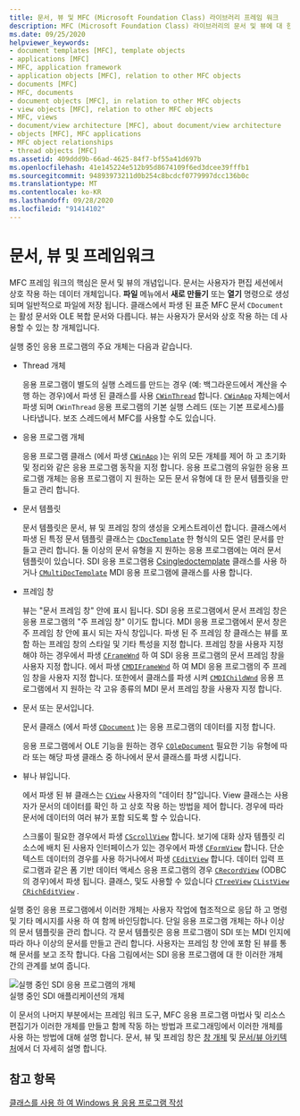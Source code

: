 ```yaml
---
title: 문서, 뷰 및 MFC (Microsoft Foundation Class) 라이브러리 프레임 워크
description: MFC (Microsoft Foundation Class) 라이브러리의 문서 및 뷰에 대 한 설명입니다.
ms.date: 09/25/2020
helpviewer_keywords:
- document templates [MFC], template objects
- applications [MFC]
- MFC, application framework
- application objects [MFC], relation to other MFC objects
- documents [MFC]
- MFC, documents
- document objects [MFC], in relation to other MFC objects
- view objects [MFC], relation to other MFC objects
- MFC, views
- document/view architecture [MFC], about document/view architecture
- objects [MFC], MFC applications
- MFC object relationships
- thread objects [MFC]
ms.assetid: 409ddd9b-66ad-4625-84f7-bf55a41d697b
ms.openlocfilehash: 41e145224e512b95d8674109f6ed3dcee39fffb1
ms.sourcegitcommit: 94893973211d0b254c8bcdcf0779997dcc136b0c
ms.translationtype: MT
ms.contentlocale: ko-KR
ms.lasthandoff: 09/28/2020
ms.locfileid: "91414102"
---
```

# <a name="documents-views-and-the-framework"></a>문서, 뷰 및 프레임워크

MFC 프레임 워크의 핵심은 문서 및 뷰의 개념입니다. 문서는 사용자가 편집 세션에서 상호 작용 하는 데이터 개체입니다. **파일** 메뉴에서 **새로 만들기** 또는 **열기** 명령으로 생성 되며 일반적으로 파일에 저장 됩니다. 클래스에서 파생 된 표준 MFC 문서 `CDocument` 는 활성 문서와 OLE 복합 문서와 다릅니다. 뷰는 사용자가 문서와 상호 작용 하는 데 사용할 수 있는 창 개체입니다.

실행 중인 응용 프로그램의 주요 개체는 다음과 같습니다.

- Thread 개체

   응용 프로그램이 별도의 실행 스레드를 만드는 경우 (예: 백그라운드에서 계산을 수행 하는 경우)에서 파생 된 클래스를 사용 [`CWinThread`](reference/cwinthread-class.md) 합니다. [`CWinApp`](reference/cwinapp-class.md) 자체는에서 파생 되며 `CWinThread` 응용 프로그램의 기본 실행 스레드 (또는 기본 프로세스)를 나타냅니다. 보조 스레드에서 MFC를 사용할 수도 있습니다.

- 응용 프로그램 개체

   응용 프로그램 클래스 (에서 파생 [`CWinApp`](reference/cwinapp-class.md) )는 위의 모든 개체를 제어 하 고 초기화 및 정리와 같은 응용 프로그램 동작을 지정 합니다. 응용 프로그램의 유일한 응용 프로그램 개체는 응용 프로그램이 지 원하는 모든 문서 유형에 대 한 문서 템플릿을 만들고 관리 합니다.

- 문서 템플릿

   문서 템플릿은 문서, 뷰 및 프레임 창의 생성을 오케스트레이션 합니다. 클래스에서 파생 된 특정 문서 템플릿 클래스는 [`CDocTemplate`](reference/cdoctemplate-class.md) 한 형식의 모든 열린 문서를 만들고 관리 합니다. 둘 이상의 문서 유형을 지 원하는 응용 프로그램에는 여러 문서 템플릿이 있습니다. SDI 응용 프로그램용 [Csingledoctemplate](reference/csingledoctemplate-class.md) 클래스를 사용 하거나 [`CMultiDocTemplate`](reference/cmultidoctemplate-class.md) MDI 응용 프로그램에 클래스를 사용 합니다.

- 프레임 창

   뷰는 "문서 프레임 창" 안에 표시 됩니다. SDI 응용 프로그램에서 문서 프레임 창은 응용 프로그램의 "주 프레임 창" 이기도 합니다. MDI 응용 프로그램에서 문서 창은 주 프레임 창 안에 표시 되는 자식 창입니다. 파생 된 주 프레임 창 클래스는 뷰를 포함 하는 프레임 창의 스타일 및 기타 특성을 지정 합니다. 프레임 창을 사용자 지정 해야 하는 경우에서 파생 [`CFrameWnd`](reference/cframewnd-class.md) 하 여 SDI 응용 프로그램의 문서 프레임 창을 사용자 지정 합니다. 에서 파생 [`CMDIFrameWnd`](reference/cmdiframewnd-class.md) 하 여 MDI 응용 프로그램의 주 프레임 창을 사용자 지정 합니다. 또한에서 클래스를 파생 시켜 [`CMDIChildWnd`](reference/cmdichildwnd-class.md) 응용 프로그램에서 지 원하는 각 고유 종류의 MDI 문서 프레임 창을 사용자 지정 합니다.

- 문서 또는 문서입니다.

   문서 클래스 (에서 파생 [`CDocument`](reference/cdocument-class.md) )는 응용 프로그램의 데이터를 지정 합니다.

   응용 프로그램에서 OLE 기능을 원하는 경우 [`COleDocument`](reference/coledocument-class.md) 필요한 기능 유형에 따라 또는 해당 파생 클래스 중 하나에서 문서 클래스를 파생 시킵니다.

- 뷰나 뷰입니다.

   에서 파생 된 뷰 클래스는 [`CView`](reference/cview-class.md) 사용자의 "데이터 창"입니다. View 클래스는 사용자가 문서의 데이터를 확인 하 고 상호 작용 하는 방법을 제어 합니다. 경우에 따라 문서에 데이터의 여러 뷰가 포함 되도록 할 수 있습니다.

   스크롤이 필요한 경우에서 파생 [`CScrollView`](reference/cscrollview-class.md) 합니다. 보기에 대화 상자 템플릿 리소스에 배치 된 사용자 인터페이스가 있는 경우에서 파생 [`CFormView`](reference/cformview-class.md) 합니다. 단순 텍스트 데이터의 경우를 사용 하거나에서 파생 [`CEditView`](reference/ceditview-class.md) 합니다. 데이터 입력 프로그램과 같은 폼 기반 데이터 액세스 응용 프로그램의 경우 [`CRecordView`](reference/crecordview-class.md) (ODBC의 경우)에서 파생 됩니다. 클래스, 및도 사용할 수 있습니다 [`CTreeView`](reference/ctreeview-class.md) [`CListView`](reference/clistview-class.md) [`CRichEditView`](reference/cricheditview-class.md) .

실행 중인 응용 프로그램에서 이러한 개체는 사용자 작업에 협조적으로 응답 하 고 명령 및 기타 메시지를 사용 하 여 함께 바인딩합니다. 단일 응용 프로그램 개체는 하나 이상의 문서 템플릿을 관리 합니다. 각 문서 템플릿은 응용 프로그램이 SDI 또는 MDI 인지에 따라 하나 이상의 문서를 만들고 관리 합니다. 사용자는 프레임 창 안에 포함 된 뷰를 통해 문서를 보고 조작 합니다. 다음 그림에서는 SDI 응용 프로그램에 대 한 이러한 개체 간의 관계를 보여 줍니다.

![실행 중인 SDI 응용 프로그램의 개체](../mfc/media/vc386v1.gif "실행 중인 SDI 응용 프로그램 개체")\
실행 중인 SDI 애플리케이션의 개체

이 문서의 나머지 부분에서는 프레임 워크 도구, MFC 응용 프로그램 마법사 및 리소스 편집기가 이러한 개체를 만들고 함께 작동 하는 방법과 프로그래밍에서 이러한 개체를 사용 하는 방법에 대해 설명 합니다. 문서, 뷰 및 프레임 창은 [창 개체](window-objects.md) 및 [문서/뷰 아키텍처](document-view-architecture.md)에서 더 자세히 설명 합니다.

## <a name="see-also"></a>참고 항목

[클래스를 사용 하 여 Windows 용 응용 프로그램 작성](using-the-classes-to-write-applications-for-windows.md)
